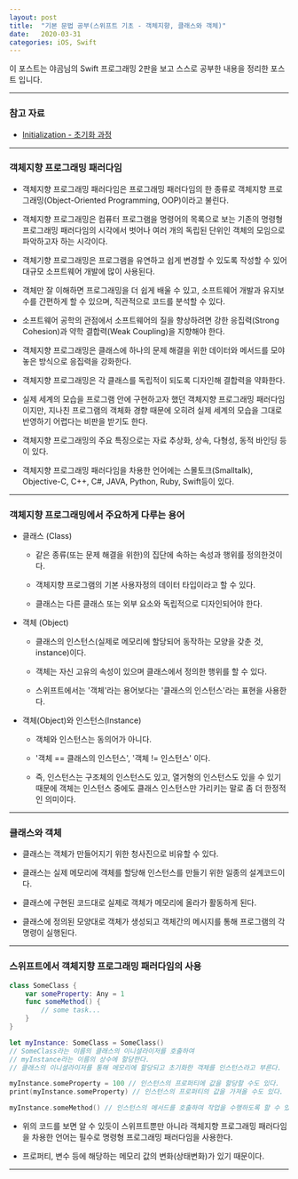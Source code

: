 ```yaml
---
layout: post
title:  "기본 문법 공부(스위프트 기초 - 객체지향, 클래스와 객체)"
date:   2020-03-31
categories: iOS, Swift
---
```


이 포스트는 야곰님의 Swift 프로그래밍 2판을 보고 스스로 공부한 내용을 정리한 포스트 입니다.

- - -

### 참고 자료

- [Initialization - 초기화 과정](https://vincentgeranium.github.io/ios,/swift/2020/03/23/basicSyntax-2.html)

- - -

### 객체지향 프로그래밍 패러다임

- 객체지향 프로그래밍 패러다임은 프로그래밍 패러다임의 한 종류로 객체지향 프로그래밍(Object-Oriented Programming, OOP)이라고 불린다.

- 객체지향 프로그래밍은 컴퓨터 프로그램을 명령어의 목록으로 보는 기존의 명령형 프로그래밍 패러다임의 시각에서 벗어나 여러 개의 독립된 단위인 객체의 모임으로 파악하고자 하는 시각이다.

- 객체기향 프로그래밍은 프로그램을 유연하고 쉽게 변경할 수 있도록 작성할 수 있어 대규모 소프트웨어 개발에 많이 사용된다.

- 객체만 잘 이해하면 프로그래밍을 더 쉽게 배울 수 있고, 소프트웨어 개발과 유지보수를 간편하게 할 수 있으며, 직관적으로 코드를 분석할 수 있다.

- 소프트웨어 공학의 관점에서 소프트웨어의 질을 향상하려면 강한 응집력(Strong Cohesion)과 약학 결합력(Weak Coupling)을 지향해야 한다.

- 객체지향 프로그래밍은 클래스에 하나의 문제 해결을 위한 데이터와 메서드를 모야놓은 방식으로 응집력을 강화한다.

- 객체지향 프로그래밍은 각 클래스를 독립적이 되도록 디자인해 결합력을 약화한다.

- 실제 세계의 모습을 프로그램 안에 구현하고자 했던 객체지향 프로그래밍 패러다임이지만, 지나친 프로그램의 객체화 경향 때문에 오히려 실제 세계의 모습을 그대로 반영하기 어렵다는 비판을 받기도 한다.

- 객체지향 프로그래밍의 주요 특징으로는 자료 추상화, 상속, 다형성, 동적 바인딩 등이 있다.

- 객체지향 프로그래밍 패러다임을 차용한 언어에는 스몰토크(Smalltalk), Objective-C, C++, C#, JAVA, Python, Ruby, Swift등이 있다.

- - -

### 객체지향 프로그래밍에서 주요하게 다루는 용어

- 클래스 (Class)
    
    - 같은 종류(또는 문제 해결을 위한)의 집단에 속하는 속성과 행위를 정의한것이다.
    
    - 객체지향 프로그램의 기본 사용자정의 데이터 타입이라고 할 수 있다.
    
    - 클래스는 다른 클래스 또는 외부 요소와 독립적으로 디자인되어야 한다.
    
- 객체 (Object)

    - 클래스의 인스턴스(실제로 메모리에 할당되어 동작하는 모양을 갖춘 것, instance)이다.
    
    - 객체는 자신 고유의 속성이 있으며 클래스에서 정의한 행위를 할 수 있다.
    
    - 스위프트에서는 '객체'라는 용어보다는 '클래스의 인스턴스'라는 표현을 사용한다.
    
- 객체(Object)와 인스턴스(Instance)

    - 객체와 인스턴스는 동의어가 아니다.
    
    - '객체 == 클래스의 인스턴스', '객체 != 인스턴스' 이다.
    
    - 즉, 인스턴스는 구조체의 인스턴스도 있고, 열거형의 인스턴스도 있을 수 있기 때문에 객체는 인스턴스 중에도 클래스 인스턴스만 가리키는 말로 좀 더 한정적인 의미이다.
    
- - -    

### 클래스와 객체

- 클래스는 객체가 만들어지기 위한 청사진으로 비유할 수 있다.

- 클래스는 실제 메모리에 객체를 할당해 인스턴스를 만들기 위한 일종의 설계코드이다.

- 클래스에 구현된 코드대로 실제로 객체가 메모리에 올라가 활동하게 된다.

- 클래스에 정의된 모양대로 객체가 생성되고 객체간의 메시지를 통해 프로그램의 각 명령이 실행된다.
    
- - -

### 스위프트에서 객체지향 프로그래밍 패러다임의 사용

```swift
class SomeClass {
    var someProperty: Any = 1
    func someMethod() {
        // some task...
    }
}

let myInstance: SomeClass = SomeClass()
// SomeClass라는 이름의 클래스의 이니셜라이저를 호출하여
// myInstance라는 이름의 상수에 할당한다.
// 클래스의 이니셜라이저를 통해 메모리에 할당되고 초기화한 객체를 인스턴스라고 부른다.

myInstance.someProperty = 100 // 인스턴스의 프로퍼티에 값을 할당할 수도 있다.
print(myInstance.someProperty) // 인스턴스의 프로퍼티의 값을 가져올 수도 있다.

myInstance.someMethod() // 인스턴스의 메서드를 호출하여 작업을 수행하도록 할 수 있다.
```

- 위의 코드를 보면 알 수 있듯이 스위프트뿐만 아니라 객체지향 프로그래밍 패러다임을 차용한 언어는 필수로 명령형 프로그래밍 패러다임을 사용한다.

- 프로퍼티, 변수 등에 해당하는 메모리 값의 변화(상태변화)가 있기 때문이다.

- - -